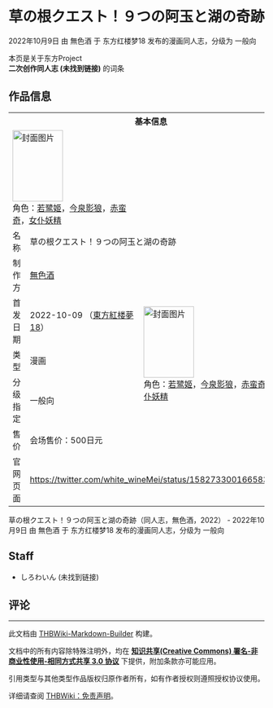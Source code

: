 # 草の根クエスト！９つの阿玉と湖の奇跡

<!-- source html: G:\repos\THBWiki-Markdown-Builder\THBWikiMarkdown\Temp\main\5\5b\ns0%3A%E8%8D%89%E3%81%AE%E6%A0%B9%E3%82%AF%E3%82%A8%E3%82%B9%E3%83%88%EF%BC%81%EF%BC%99%E3%81%A4%E3%81%AE%E9%98%BF%E7%8E%89%E3%81%A8%E6%B9%96%E3%81%AE%E5%A5%87%E8%B7%A1.html -->

2022年10月9日 由 無色酒 于 东方红楼梦18 发布的漫画同人志，分级为 一般向

本页是关于东方Project  
 **二次创作同人志 (未找到链接)** 的词条
## 作品信息

<table><tbody><tr><th colspan="3">基本信息</th></tr><tr><td class="cover-artwork-mobile" colspan="2"><a href="./文件-草の根クエスト！９つの阿玉と湖の奇跡封面.jpg.md" class="image" title="封面图片"><img alt="封面图片" src="https://upload.thwiki.cc/thumb/a/a4/%E8%8D%89%E3%81%AE%E6%A0%B9%E3%82%AF%E3%82%A8%E3%82%B9%E3%83%88%EF%BC%81%EF%BC%99%E3%81%A4%E3%81%AE%E9%98%BF%E7%8E%89%E3%81%A8%E6%B9%96%E3%81%AE%E5%A5%87%E8%B7%A1%E5%B0%81%E9%9D%A2.jpg/99px-%E8%8D%89%E3%81%AE%E6%A0%B9%E3%82%AF%E3%82%A8%E3%82%B9%E3%83%88%EF%BC%81%EF%BC%99%E3%81%A4%E3%81%AE%E9%98%BF%E7%8E%89%E3%81%A8%E6%B9%96%E3%81%AE%E5%A5%87%E8%B7%A1%E5%B0%81%E9%9D%A2.jpg" decoding="async" loading="lazy" width="99" height="140" srcset="https://upload.thwiki.cc/thumb/a/a4/%E8%8D%89%E3%81%AE%E6%A0%B9%E3%82%AF%E3%82%A8%E3%82%B9%E3%83%88%EF%BC%81%EF%BC%99%E3%81%A4%E3%81%AE%E9%98%BF%E7%8E%89%E3%81%A8%E6%B9%96%E3%81%AE%E5%A5%87%E8%B7%A1%E5%B0%81%E9%9D%A2.jpg/148px-%E8%8D%89%E3%81%AE%E6%A0%B9%E3%82%AF%E3%82%A8%E3%82%B9%E3%83%88%EF%BC%81%EF%BC%99%E3%81%A4%E3%81%AE%E9%98%BF%E7%8E%89%E3%81%A8%E6%B9%96%E3%81%AE%E5%A5%87%E8%B7%A1%E5%B0%81%E9%9D%A2.jpg 1.5x, https://upload.thwiki.cc/thumb/a/a4/%E8%8D%89%E3%81%AE%E6%A0%B9%E3%82%AF%E3%82%A8%E3%82%B9%E3%83%88%EF%BC%81%EF%BC%99%E3%81%A4%E3%81%AE%E9%98%BF%E7%8E%89%E3%81%A8%E6%B9%96%E3%81%AE%E5%A5%87%E8%B7%A1%E5%B0%81%E9%9D%A2.jpg/198px-%E8%8D%89%E3%81%AE%E6%A0%B9%E3%82%AF%E3%82%A8%E3%82%B9%E3%83%88%EF%BC%81%EF%BC%99%E3%81%A4%E3%81%AE%E9%98%BF%E7%8E%89%E3%81%A8%E6%B9%96%E3%81%AE%E5%A5%87%E8%B7%A1%E5%B0%81%E9%9D%A2.jpg 2x" data-file-width="1448" data-file-height="2048"></a><div class="cover-char">角色：<a href="./若鹭姬.md" title="若鹭姬">若鹭姬</a>，<a href="./今泉影狼.md" title="今泉影狼">今泉影狼</a>，<a href="./赤蛮奇.md" title="赤蛮奇">赤蛮奇</a>，<a href="/index.php?title=%E5%A5%B3%E4%BB%86%E5%A6%96%E7%B2%BE&amp;action=edit&amp;redlink=1" class="new" title="女仆妖精（页面不存在）">女仆妖精</a></div></td>
</tr><tr><td class="label">名称</td><td colspan="2"> 草の根クエスト！９つの阿玉と湖の奇跡 </td></tr><tr><td class="label">制作方</td><td><a href="./無色酒.md" title="無色酒">無色酒</a></td><td class="cover-artwork" rowspan="5" style="min-width:140px;"><a href="./文件-草の根クエスト！９つの阿玉と湖の奇跡封面.jpg.md" class="image" title="封面图片"><img alt="封面图片" src="https://upload.thwiki.cc/thumb/a/a4/%E8%8D%89%E3%81%AE%E6%A0%B9%E3%82%AF%E3%82%A8%E3%82%B9%E3%83%88%EF%BC%81%EF%BC%99%E3%81%A4%E3%81%AE%E9%98%BF%E7%8E%89%E3%81%A8%E6%B9%96%E3%81%AE%E5%A5%87%E8%B7%A1%E5%B0%81%E9%9D%A2.jpg/99px-%E8%8D%89%E3%81%AE%E6%A0%B9%E3%82%AF%E3%82%A8%E3%82%B9%E3%83%88%EF%BC%81%EF%BC%99%E3%81%A4%E3%81%AE%E9%98%BF%E7%8E%89%E3%81%A8%E6%B9%96%E3%81%AE%E5%A5%87%E8%B7%A1%E5%B0%81%E9%9D%A2.jpg" decoding="async" loading="lazy" width="99" height="140" srcset="https://upload.thwiki.cc/thumb/a/a4/%E8%8D%89%E3%81%AE%E6%A0%B9%E3%82%AF%E3%82%A8%E3%82%B9%E3%83%88%EF%BC%81%EF%BC%99%E3%81%A4%E3%81%AE%E9%98%BF%E7%8E%89%E3%81%A8%E6%B9%96%E3%81%AE%E5%A5%87%E8%B7%A1%E5%B0%81%E9%9D%A2.jpg/148px-%E8%8D%89%E3%81%AE%E6%A0%B9%E3%82%AF%E3%82%A8%E3%82%B9%E3%83%88%EF%BC%81%EF%BC%99%E3%81%A4%E3%81%AE%E9%98%BF%E7%8E%89%E3%81%A8%E6%B9%96%E3%81%AE%E5%A5%87%E8%B7%A1%E5%B0%81%E9%9D%A2.jpg 1.5x, https://upload.thwiki.cc/thumb/a/a4/%E8%8D%89%E3%81%AE%E6%A0%B9%E3%82%AF%E3%82%A8%E3%82%B9%E3%83%88%EF%BC%81%EF%BC%99%E3%81%A4%E3%81%AE%E9%98%BF%E7%8E%89%E3%81%A8%E6%B9%96%E3%81%AE%E5%A5%87%E8%B7%A1%E5%B0%81%E9%9D%A2.jpg/198px-%E8%8D%89%E3%81%AE%E6%A0%B9%E3%82%AF%E3%82%A8%E3%82%B9%E3%83%88%EF%BC%81%EF%BC%99%E3%81%A4%E3%81%AE%E9%98%BF%E7%8E%89%E3%81%A8%E6%B9%96%E3%81%AE%E5%A5%87%E8%B7%A1%E5%B0%81%E9%9D%A2.jpg 2x" data-file-width="1448" data-file-height="2048"></a><div class="cover-char">角色：<a href="./若鹭姬.md" title="若鹭姬">若鹭姬</a>，<a href="./今泉影狼.md" title="今泉影狼">今泉影狼</a>，<a href="./赤蛮奇.md" title="赤蛮奇">赤蛮奇</a>，<a href="/index.php?title=%E5%A5%B3%E4%BB%86%E5%A6%96%E7%B2%BE&amp;action=edit&amp;redlink=1" class="new" title="女仆妖精（页面不存在）">女仆妖精</a></div></td>
</tr><tr><td class="label">首发日期</td><td>2022-10-09&#160;（<a href="/展会作品列表?e=%E4%B8%9C%E6%96%B9%E7%BA%A2%E6%A5%BC%E6%A2%A6%2318">東方紅楼夢18</a>）</td></tr><tr><td class="label">类型</td><td>漫画</td></tr><tr><td class="label">分级指定</td><td>一般向</td></tr><tr><td class="label">售价</td><td>会场售价：500日元</td></tr>
<tr><td class="label">官网页面</td><td colspan="2"><a rel="nofollow" class="external free" href="https://twitter.com/white_wineMei/status/1582733001665830918">https://twitter.com/white_wineMei/status/1582733001665830918</a></td></tr></tbody></table>

草の根クエスト！９つの阿玉と湖の奇跡（同人志，無色酒，2022） - 2022年10月9日 由 無色酒 于 东方红楼梦18 发布的漫画同人志，分级为 一般向
## Staff
- しろわいん (未找到链接)

## 评论




---

此文档由 [THBWiki-Markdown-Builder](https://github.com/Delsin-Yu/THBWiki-Markdown-Builder) 构建。

文档中的所有内容除特殊注明外，均在 [**知识共享(Creative Commons) 署名-非商业性使用-相同方式共享 3.0 协议**](https://creativecommons.org/licenses/by-sa/3.0/deed.zh-hans) 下提供，附加条款亦可能应用。

引用类型与其他类型作品版权归原作者所有，如有作者授权则遵照授权协议使用。

详细请查阅 [THBWiki：免责声明](https://thbwiki.cc/THBWiki:%E5%85%8D%E8%B4%A3%E5%A3%B0%E6%98%8E)。

